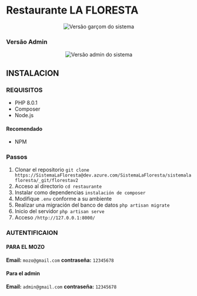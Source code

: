 # Restaurante LA FLORESTA



<p align="center">
   <img src="https://raw.githubusercontent.com/leonetecbr/restaurante/main/result/versao-garcom.gif" alt="Versão garçom do sistema"/>
</p>

### Versão Admin

<p align="center">
   <img src="https://raw.githubusercontent.com/leonetecbr/restaurante/main/result/versao-admin.gif" alt="Versão admin do sistema"/>
</p>

## INSTALACION

### REQUISITOS

<ul>
    <li>PHP 8.0.1</li>
    <li>Composer</li>
     <li>Node.js</li>
</ul>

#### Recomendado

<ul>
    <li>NPM</li>
</ul>

### Passos

<ol>
    <li>Clonar el repositorio <code>git clone https://SistemaLaFloresta@dev.azure.com/SistemaLaFloresta/sistemalafloresta/_git/florestav2</code></li>
    <li>Acceso al directorio <code>cd restaurante</code></li>
    <li>Instalar como dependencias <code>instalación de composer</code></li>
    <li>Modifique  <code>.env</code> conforme a su ambiente</li>
    <li>Realizar una migración del banco de datos <code>php artisan migrate </code></li>
    <li>Inicio del servidor <code>php artisan serve</code></li>
    <li>Acceso <code>/http://127.0.0.1:8000/</code></li>
</ol>

### AUTENTIFICAION

#### PARA EL MOZO

**Email:** `mozo@gmail.com`
**contraseña:** `12345678`

#### Para el admin

**Email:** `admin@gmail.com`
**contraseña:** `12345678`


